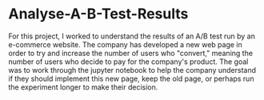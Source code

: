# Analyse-A-B-Test-Results
For this project, I worked to understand the results of an A/B test run by an e-commerce website. The company has developed a new web page in order to try and increase the number of users who "convert," meaning the number of users who decide to pay for the company's product. The goal was to work through the jupyter notebook to help the company understand if they should implement this new page, keep the old page, or perhaps run the experiment longer to make their decision.
